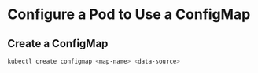 # Configure a Pod to Use a ConfigMap

## Create a ConfigMap

```bash
kubectl create configmap <map-name> <data-source>
```